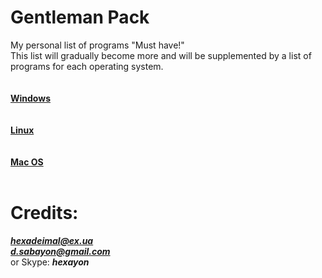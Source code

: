 # Gentleman Pack
My personal list of programs "Must have!" <br>
This list will gradually become more and will be supplemented by a list of programs for each operating system.<br><br>
<br>
<a href="https://github.com/Hexayon/gentleman-pack/blob/master/windows.md"><strong>Windows</strong></a><br>
<br>
<br>
<a href="https://github.com/Hexayon/gentleman-pack/blob/master/linux.md"><strong>Linux</strong></a><br>
<br>
<br>
<a href="https://github.com/Hexayon/gentleman-pack/blob/master/mac.md"><strong>Mac OS</strong></a><br>
<br>
# <strong>Credits:</strong>
 <i><strong>hexadeimal@ex.ua</strong></i> <br>
 <i><strong>d.sabayon@gmail.com</strong></i><br>
 or Skype: <i><strong>hexayon</strong></i>
